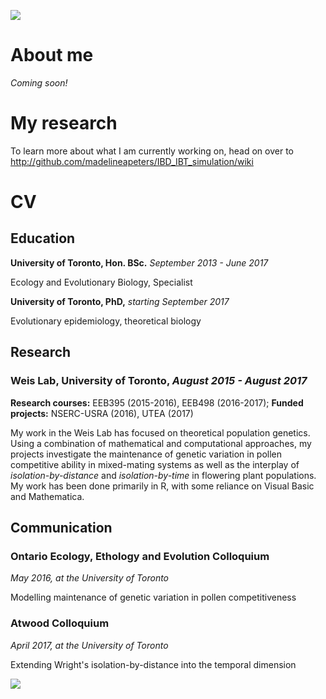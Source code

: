 
![](http://wp.biota.utoronto.ca/weis/files/2014/01/20170120_125051_HDR.jpg)
# About me
*Coming soon!*

# My research
To learn more about what I am currently working on, head on over to http://github.com/madelineapeters/IBD_IBT_simulation/wiki

# CV
## Education 
**University of Toronto, Hon. BSc.** _September 2013 - June 2017_

Ecology and Evolutionary Biology, Specialist

**University of Toronto, PhD,** _starting September 2017_

Evolutionary epidemiology, theoretical biology

## Research 
### Weis Lab, University of Toronto, _August 2015 - August 2017_

**Research courses:** EEB395 (2015-2016), EEB498 (2016-2017);
**Funded projects:** NSERC-USRA (2016), UTEA (2017)

My work in the Weis Lab has focused on theoretical population genetics. Using a combination of mathematical and computational approaches, my projects investigate the maintenance of genetic variation in pollen competitive ability in mixed-mating systems as well as the interplay of _isolation-by-distance_ and _isolation-by-time_ in flowering plant populations. My work has been done primarily in R, with some reliance on Visual Basic and Mathematica.

## Communication
### Ontario Ecology, Ethology and Evolution Colloquium
_May 2016, at the University of Toronto_

Modelling maintenance of genetic variation in pollen competitiveness

### Atwood Colloquium
_April 2017, at the University of Toronto_

Extending Wright's isolation-by-distance into the temporal dimension

![](https://duffylab.files.wordpress.com/2014/04/universityoftoronto.png?w=720&h=150)
